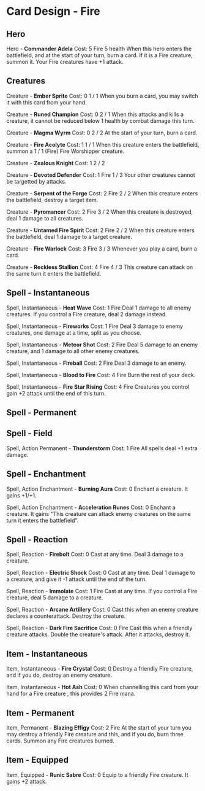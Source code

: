 # Card Design - Fire

## Hero

Hero - **Commander Adela**
	Cost: 5 Fire
	5 health
	When this hero enters the battlefield, and at the start of your turn, burn a card. If it is a Fire creature, summon it. Your Fire creatures have +1 attack.

## Creatures

Creature - **Ember Sprite**
	Cost: 0
	1 / 1
	When you burn a card, you may switch it with this card from your hand.

Creature - **Runed Champion**
	Cost: 0
	2 / 1
	When this attacks and kills a creature, it cannot be reduced below 1 health by combat damage this turn.

Creature - **Magma Wyrm**
	Cost: 0
	2 / 2
	At the start of your turn, burn a card.

Creature - **Fire Acolyte**
	Cost: 1
	1 / 1
	When this creature enters the battlefield, summon a 1 / 1 (Fire) Fire Worshipper creature.

Creature - **Zealous Knight**
	Cost: 1
	2 / 2

Creature - **Devoted Defender**
	Cost: 1 Fire
	1 / 3
	Your other creatures cannot be targetted by attacks.

Creature - **Serpent of the Forge**
	Cost: 2 Fire
	2 / 2
	When this creature enters the battlefield, destroy a target item.

Creature - **Pyromancer**
	Cost: 2 Fire
	3 / 2
	When this creature is destroyed, deal 1 damage to all creatures.

Creature - **Untamed Fire Spirit**
	Cost: 2 Fire
	2 / 2
	When this creature enters the battlefield, deal 1 damage to a target creature.

Creature - **Fire Warlock**
	Cost: 3 Fire
	3 / 3
	Whenever you play a card, burn a card.

Creature - **Reckless Stallion**
	Cost: 4 Fire
	4 / 3
	This creature can attack on the same turn it enters the battlefield.

## Spell - Instantaneous

Spell, Instantaneous - **Heat Wave**
	Cost: 1 Fire
	Deal 1 damage to all enemy creatures. If you control a Fire creature, deal 2 damage instead.

Spell, Instantaneous - **Fireworks**
	Cost: 1 Fire
	Deal 3 damage to enemy creatures, one damage at a time, split as you choose.

Spell, Instantaneous - **Meteor Shot**
	Cost: 2 Fire
	Deal 5 damage to an enemy creature, and 1 damage to all other enemy creatures.

Spell, Instantaneous - **Fireball**
	Cost: 2 Fire
	Deal 3 damage to an enemy.

Spell, Instantaneous - **Blood to Fire**
	Cost: 4 Fire
	Burn the rest of your deck.

Spell, Instantaneous - **Fire Star Rising**
	Cost: 4 Fire
	Creatures you control gain +2 attack until the end of this turn.

## Spell - Permanent

## Spell - Field

Spell, Action Permanent - **Thunderstorm**
	Cost: 1 Fire
	All spells deal +1 extra damage.

## Spell - Enchantment

Spell, Action Enchantment - **Burning Aura**
	Cost: 0
	Enchant a creature. It gains +1/+1.

Spell, Action Enchantment - **Acceleration Runes**
	Cost: 0
	Enchant a creature. It gains "This creature can attack enemy creatures on the same turn it enters the battlefield".

## Spell - Reaction

Spell, Reaction - **Firebolt**
	Cost: 0
	Cast at any time. Deal 3 damage to a creature.

Spell, Reaction - **Electric Shock**
	Cost: 0
	Cast at any time. Deal 1 damage to a creature, and give it -1 attack until the end of the turn.

Spell, Reaction - **Immolate**
	Cost: 1 Fire
	Cast at any time. If you control a Fire creature, deal 5 damage to a creature.

Spell, Reaction - **Arcane Artillery**
	Cost: 0
	Cast this when an enemy creature declares a counterattack. Destroy the creature.

Spell, Reaction - **Dark Fire Sacrifice**
	Cost: 0 Fire
	Cast this when a friendly creature attacks. Double the creature's attack. After it attacks, destroy it.

## Item - Instantaneous

Item, Instantaneous - **Fire Crystal**
	Cost: 0
	Destroy a friendly Fire creature, and if you do, destroy an enemy creature.

Item, Instantaneous - **Hot Ash**
	Cost: 0
	When channelling this card from your hand for a Fire creature , this provides 2 Fire mana.

## Item - Permanent

Item, Permanent - **Blazing Effigy**
	Cost: 2 Fire
	At the start of your turn you may destroy a friendly Fire creature and this, and if you do, burn three cards. Summon any Fire creatures burned.

## Item - Equipped

Item, Equipped - **Runic Sabre**
	Cost: 0
	Equip to a friendly Fire creature. It gains +2 attack.